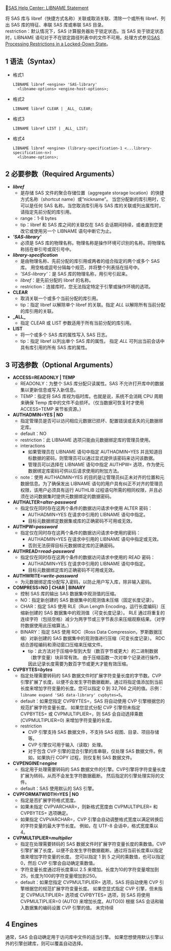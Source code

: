 📗[SAS Help Center: LIBNAME Statement](https://documentation.sas.com/doc/en/pgmsascdc/v_042/lestmtsglobal/n1nk65k2vsfmxfn1wu17fntzszbp.htm)  

将 SAS 库与 libref（快捷方式名称）关联或取消关联、清除一个或所有 libref、列出 SAS 库的特征、串联 SAS 库或串联 SAS 目录。  
restriction：默认情况下，SAS 计算服务器处于锁定状态。当 SAS 处于锁定状态时，LIBNAME 语句对于不在锁定路径列表中的文件不可用。处理方式参见[SAS Processing Restrictions in a Locked-Down State](https://documentation.sas.com/doc/en/pgmsascdc/v_042/lepg/p0i4ll0x154tqbn13ogrdoqfk4cc.htm)。  

## 1 语法（Syntax）  
- 格式1  
	```SAS
	LIBNAME libref <engine> 'SAS-library'
	  <libname-options> <engine-host-options>;
	```
- 格式2  
	```SAS
	LIBNAME libref CLEAR | _ALL_ CLEAR;
	```
- 格式3  
	```SAS
	LIBNAME libref LIST | _ALL_ LIST;
	```
- 格式4  
	```SAS
	LIBNAME libref <engine> (library-specification-1 <...library-specification-n>)
	  <libname-options>;
	```

## 2 必要参数（Required Arguments）  
- **_libref_**
	- 是存储 SAS 文件的聚合存储位置（aggregate storage location）的快捷方式名称（shortcut name）或“nickname”。 当您分配新的库引用时，它可以是任何 SAS 名称。当您取消库引用与 SAS 库的关联或列出属性时，请指定先前分配的库引用。  
	- range：1-8 bytes  
	- tip：libref 和 SAS 库之间的关联仅在 SAS 会话期间持续，或者直到您更改它或使用另一个 LIBNAME 语句中断它为止。  
- **_'SAS-library'_**
	- 必须是 SAS 库的物理名称。物理名称是操作环境可识别的名称。将物理名称括在单引号或双引号中。
- **_library-specification_**  
	- 是由物理名称、先前分配的库引用或两者的组合指定的两个或多个 SAS 库。 用空格或逗号分隔每个规范，并将整个列表括在括号中。  
	- _'SAS-library'_：是 SAS 库的物理名称，用引号引起来。  
	- _libref_：是先前分配的 libref 的名称。  
	- restriction：连接库时，您无法指定特定于引擎或操作环境的选项。  
- **CLEAR**
	- 取消关联一个或多个当前分配的库引用。  
	- tip：指定 libref 以解除单个 libref 的关联。指定 _ALL_ 以解除所有当前分配的库引用的关联。  
- **\_ALL\_**
	- 指定 CLEAR 或 LIST 参数适用于所有当前分配的库引用。  
- **LIST**  
	- 将一个或多个 SAS 库的属性写入 SAS 日志。  
	- tip：指定 libref 以列出单个 SAS 库的属性。 指定 _ALL_ 可列出当前会话中具有库引用的所有 SAS 库的属性。  

## 3 可选参数（Optional Arguments）  
- **ACCESS=READONLY | TEMP**  
	- READONLY：为整个 SAS 库分配只读属性。SAS 不允许打开库中的数据集以更新信息或写入新信息。  
	- TEMP：指定将 SAS 库视为临时库。也就是说，系统不会消耗 CPU 周期来确保 Temp 库中的文件不会损坏。（仅当数据可恢复时才使用 ACCESS=TEMP 来节省资源。）  
- **AUTHADMIN=YES | NO**  
	- 指定管理员是否可以访问相应元数据已损坏、配置错误或丢失的元数据绑定库。
	- default：NO
	- restriction：此 LIBNAME 选项只能由元数据绑定库的管理员使用。  
	- interactions
		- 如果管理员在 LIBNAME 语句中指定 AUTHADMIN=YES 并且知道目标数据的密码，则管理员可以通过显式提供该密码来访问该数据。
		- 管理员可以选择在 LIBNAME 语句中指定 AUTHPW= 选项，作为使元数据绑定库密码可供以后请求使用的附加方法。
	- note：使用 AUTHADMIN=YES 的目的是让管理员纠正未对齐的位置和元数据信息。为了确保发出 LIBNAME 语句的用户具有纠正不对齐的管理员权限，该用户必须具有运行 AUTHLIB 过程语句所需的相同权限，并且必须在访问数据集时提供元数据绑定的数据密码。
- **AUTHALTER=_alter-password_**  
	- 指定仅在同时存在这两个条件的数据访问请求中使用 ALTER 密码：
		- AUTHADMIN=YES 在请求中引用的 LIBNAME 语句中指定。
		- 目标元数据绑定数据集或库的正确密码不可用或无效。
- **AUTHPW=_password_**  
	- 指定仅在同时存在这两个条件的数据访问请求中使用的密码：
		- AUTHADMIN=YES 在请求中引用的 LIBNAME 语句中指定或无效。
		- 否则无法获得目标元数据绑定库的正确密码。
- **AUTHREAD=_read-password_**  
	- 指定仅在同时存在这两个条件的数据访问请求中使用的 READ 密码：
		- AUTHADMIN=YES 在请求中引用的 LIBNAME 语句中指定。
		- 目标元数据绑定库的正确密码不可用或无效。 
- **AUTHWRITE=_write-password_**  
	- 为元数据绑定库分配写入密码，以防止用户写入库，除非输入密码。
- **COMPRESS=NO | CHAR | BINARY**  
	- 控制 SAS 库的输出 SAS 数据集中观测值的压缩。
	- NO：指定新创建的 SAS 数据集中的观测值未压缩（固定长度记录）。
	- CHAR：指定 SAS 使用 RLE（Run Length Encoding，运行长度编码）压缩新创建的 SAS 数据集中的观测值（可变长度记录）。 RLE 通过将重复的连续字符（包括空格）减少为两字节或三字节表示来压缩观察结果。（对字符数据使用此压缩算法。）
	- BINARY：指定 SAS 使用 RDC（Ross Data Compression，罗斯数据压缩）对新创建的 SAS 数据集中的观测值进行压缩（可变长度记录）。 RDC 结合游程编码和滑动窗口压缩来压缩文件。
		- tip：此方法对于压缩中型到大型（数百字节或更大）的二进制数据（数字变量）块非常有效。 由于压缩函数一次对单个记录进行操作，因此记录长度需要为数百字节或更大才能有效压缩。
- **CVPBYTES=_bytes_**  
	- 指定处理需要转码的 SAS 数据文件时扩展字符变量长度的字节数。CVP 引擎扩展了长度，以便不会发生字符数据截断。通过将指定值添加到当前长度来增加字符变量的长度。您可以指定 0 到 32,766 之间的值。示例：`libname expand 'SAS data-library' cvpbytes=5`。
	- default：如果您指定 CVPBYTES=，SAS 将自动使用 CVP 引擎根据您的规范扩展字符变量长度。 如果您显式分配 CVP 引擎但未指定 CVPBYTES= 或 CVPMULTIPLIER=，则 SAS 会自动选择乘数 (CVPMULTIPLIER=0) 来增加字符变量的长度。
	- restriction
		- CVP 引擎支持 SAS 数据文件，不支持 SAS 视图、目录、项目存储等。  
		- CVP 引擎仅可用于输入（读取）处理。
		- 对于包含 CVP 引擎的混合引擎的库串联，仅处理 SAS 数据文件。例如，如果执行 COPY 过程，则仅复制 SAS 数据文件。
- **CVPENGINE=_engine_** 
	- 指定用于处理需要转码的 SAS 数据文件的引擎。CVP引擎将字符变量长度扩展为转码，从而不会发生字符数据截断。 然后指定的引擎处理实际的文件。
	- default：SAS 使用默认的 SAS 引擎。
- **CVPFORMATWIDTH=YES | NO**
	 - 指定是否扩展字符格式宽度。
	 - 如果未指定 CVPVARCHAR=，则新格式宽度由 CVPMULTIPILER= 和 CVPBYTES= 选项确定。
	 - 如果指定 CVPVARCHAR=，CVP 引擎会自动调整格式宽度以满足转换后的字符变量的最大字节长度。 例如，在 UTF-8 会话中，格式宽度乘以 4。
- **CVPMULTIPLIER=_multiplier_**
	- 指定在处理需要转码的 SAS 数据文件时扩展字符变量长度的乘数值。CVP 引擎扩展了长度，以便不会发生字符数据截断。通过将当前长度乘以指定值来增加字符变量的长度。 您可以指定 1 到 5 之间的乘数值，也可以指定 0，然后 CVP 引擎会自动确定乘数值。
	- 字符变量长度通过将长度乘以 2.5 来增加。长度为10的字符变量增加到25，长度为100的字符变量增加到250。
	- default：如果您指定 CVPMULTIPLIER= 选项，SAS 将自动使用 CVP 引擎根据您的规范扩展字符变量长度。 如果您显式指定 CVP 引擎，但未指定 CVPMULTIPLIER= 选项或 CVPBYTES= 选项，则 SAS 将使用 CVPMULTIPLIER=0 (AUTO) 来增加长度。AUTO(0) 根据 SAS 会话和输入数据集的编码设置 CVP 引擎的值。
未完待续  

## 4 Engines  
通常，SAS 会自动确定用于访问库中文件的适当引擎。 如果您想使用默认引擎以外的引擎创建库，则可以覆盖自动选择。  
